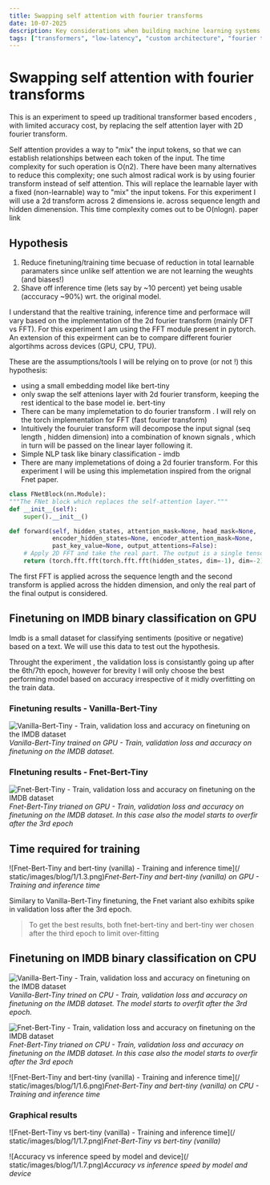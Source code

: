 ```yaml
---
title: Swapping self attention with fourier transforms
date: 10-07-2025
description: Key considerations when building machine learning systems that need to perform reliably in production environments.
tags: ["transformers", "low-latency", "custom architecture", "fourier transform"]
---
```


# Swapping self attention with fourier transforms

This is an experiment to speed up traditional transformer based encoders , with limited accuracy cost, by replacing the self attention layer with 2D fourier transform.  

Self attention provides a way to "mix" the input tokens, so that we can establish relationships between each token of the input. The time complexity for such operation is O(n2). 
There have been many alternatives to reduce this complexity; one such almost radical work is by using fourier transform instead of self attention. This will replace the learnable layer with a fixed (non-learnable) way to "mix" the input tokens. 
For this experiment I will use a 2d transform across 2 dimensions ie. across sequence length and hidden dimenension. This time complexity comes out to be O(nlogn). paper link


## Hypothesis

1. Reduce finetuning/training time becuase of reduction in total learnable paramaters since unlike self attention we are not learning the weughts (and biases!)
2. Shave off inference time (lets say by ~10 percent) yet being usable (acccuracy ~90%) wrt. the original model.

I understand that the realtive training, inference time and performace will vary based on the implementation of the 2d fourier transform (mainly DFT vs FFT). For this experiment I am using the FFT module present in pytorch. An extension of this expeirment can be to compare different fourier algortihms across devices (GPU, CPU, TPU).  

These are the assumptions/tools I will be relying on to prove (or not !) this hypothesis:

- using a small embedding model like bert-tiny
- only swap the self attenions layer with 2d fourier transform, keeping the rest identical to the base model ie. bert-tiny
- There can be many implemetation to do fourier transform . I will rely on the torch implementation for FFT (fast fourier transform)
- Intuitively the fouruier transform will decompose the input signal (seq length , hidden dimension) into a combination of known signals , which in turn will be passed on the linear layer following it. 
- Simple NLP task like binary classification - imdb 
- There are many implemetations of doing a 2d fourier transform. For this experiment I will be using this implemetation inspired from the orignal Fnet paper.
```python
class FNetBlock(nn.Module):
"""The FNet block which replaces the self-attention layer."""
def __init__(self):
    super().__init__()

def forward(self, hidden_states, attention_mask=None, head_mask=None,
            encoder_hidden_states=None, encoder_attention_mask=None,
            past_key_value=None, output_attentions=False):
    # Apply 2D FFT and take the real part. The output is a single tensor.
    return (torch.fft.fft(torch.fft.fft(hidden_states, dim=-1), dim=-2).real,)
```
The first FFT is applied across the sequence length and the second transform is applied across the hidden dimension, and only the real part of the final output is considered. 

##  Finetuning on IMDB binary classification on GPU

Imdb is a small dataset for classifying sentiments (positive or negative) based on a text. We will use this data to test out the hypothesis. 

Throught the experiment , the validation loss is consistantly going up after the 6th/7th epoch, however for brevity I will only choose the best performing model based on accuracy irrespective of it midly overfitting on the train data. 

### Finetuning results - Vanilla-Bert-Tiny
![Vanilla-Bert-Tiny - Train, validation loss and accuracy on finetuning on the IMDB dataset](/static/images/blog/1/1.1.png)*Vanilla-Bert-Tiny trained on GPU - Train, validation loss and accuracy on finetuning on the IMDB dataset.*

### FInetuning results - Fnet-Bert-Tiny
![Fnet-Bert-Tiny - Train, validation loss and accuracy on finetuning on the IMDB dataset ](/static/images/blog/1/1.2.png)*Fnet-Bert-Tiny trianed on GPU - Train, validation loss and accuracy on finetuning on the IMDB dataset. In this case also the model starts to overfir after the 3rd epoch*

## Time required for training

![Fnet-Bert-Tiny and bert-tiny (vanilla) - Training and inference time](/
static/images/blog/1/1.3.png)*Fnet-Bert-Tiny and bert-tiny (vanilla) on GPU - Training and inference time*

Similary to Vanilla-Bert-Tiny finetuning, the Fnet variant also exhibits spike in validation loss after the 3rd epoch.

> To get the best results, both fnet-bert-tiny and bert-tiny wer chosen after the third epoch to limit over-fitting

## Finetuning on IMDB binary classification on CPU


![Vanilla-Bert-Tiny - Train, validation loss and accuracy on finetuning on the IMDB dataset](/static/images/blog/1/1.4.png)*Vanilla-Bert-Tiny trined on CPU - Train, validation loss and accuracy on finetuning on the IMDB dataset. The model starts to overfit after the 3rd epoch.*


![Fnet-Bert-Tiny - Train, validation loss and accuracy on finetuning on the IMDB dataset](/static/images/blog/1/1.5.png)*Fnet-Bert-Tiny trianed on CPU - Train, validation loss and accuracy on finetuning on the IMDB dataset. In this case also the model starts to overfir after the 3rd epoch*

![Fnet-Bert-Tiny and bert-tiny (vanilla) - Training and inference time](/
static/images/blog/1/1.6.png)*Fnet-Bert-Tiny and bert-tiny (vanilla) on CPU - Training and inference time*

### Graphical results 
![Fnet-Bert-Tiny vs bert-tiny (vanilla) - Training and inference time](/
static/images/blog/1/1.7.png)*Fnet-Bert-Tiny vs bert-tiny (vanilla)*

![Accuracy vs inference speed by model and device](/
static/images/blog/1/1.7.png)*Accuracy vs inference speed by model and device*